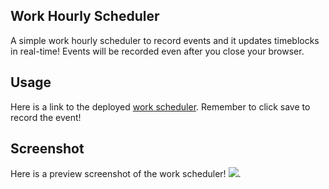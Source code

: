 ## Work Hourly Scheduler
A simple work hourly scheduler to record events and it updates timeblocks in real-time! Events will be recorded even after you close your browser.

## Usage 
Here is a link to the deployed [work scheduler](https://kane-chang.github.io/work-scheduler). Remember to click save to record the event!

## Screenshot
Here is a preview screenshot of the work scheduler! ![](https://i.gyazo.com/daf01aa09802a44359ccddff97184624.png).
